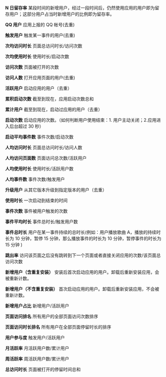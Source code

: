 **N 日留存率**
某段时间的新增用户，经过一段时间后，仍然使用应用的用户即为留存用户；这部分用户占当时新增用户的比例即为留存率。

**QQ 用户**
应用上报的 QQ 帐号(去重)

**触发用户**
触发某一事件的用户(去重)

**次均访问时长**
页面总访问时长/访问次数

**次均使用时长**
使用时长/启动次数

**访问次数**
页面被打开的次数

**访问人数**
打开应用页面的用户(去重)

**活跃用户**
启动应用的用户（去重）

**累积启动次数**
截至到现在，应用启动次数总和

**累计用户**
截至到现在，启动过应用的用户（去重）

**启动次数**
启动应用的次数。（如何判断用户使用结束：1. 用户主动关闭；2.应用进入后台超过 30 秒）

**启动平均事件数**
事件次数/启动次数

**人均访问时长**
页面总访问时长/访问人数

**人均访问页面数**
页面访问总次数/活跃用户

**人均使用时长**
使用时长/活跃用户数

**人均事件数**
事件次数/触发用户

**升级用户**
从其它版本升级到指定版本的用户（去重）

**使用时长**
一次启动到结束的时间

**事件次数**
事件被用户触发的次数

**事件平均时长**
事件总时长/触发用户数

**事件总时长**
用户在某一事件持续的总时长(例如：用户播放歌曲 A，播放的持续时长为 10 分钟，暂停 15 分钟，那么播放事件的时长为 10 分钟，暂停事件的时长为 15 分钟 )

**跳出率**
访问该页面之后没有跳转到下一个页面或者直接关闭应用的次数/该页面总访问次数

**新增用户（含重复安装）**
安装后首次启动应用的用户。卸载后重新安装应用，会被重新计数。

**新增用户（不含重复安装）**
首次启动应用的用户。卸载后重新安装应用，不会被重新计数。

**新增用户占比**
新增用户/活跃用户

**页面访问排名**
所有用户的全部页面访问次数排序

**页面访问时长排名**
所有用户在全部页面停留时长的排序

**用户参与度**
触发用户/活跃用户

**月活跃率**
月活跃用户数/累计用户

**周活跃率**
周活跃用户数/累计用户

**总访问时长**
页面被打开的停留时间总和